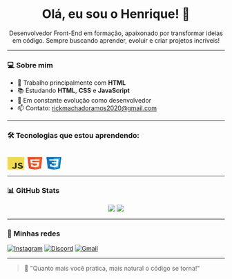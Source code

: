  <h1 align="center">Olá, eu sou o Henrique! 👋</h1>

<p align="center">
  Desenvolvedor Front-End em formação, apaixonado por transformar ideias em código.  
  Sempre buscando aprender, evoluir e criar projetos incríveis!
</p>

---

### 💻 Sobre mim

- 🔨 Trabalho principalmente com **HTML**
- 📚 Estudando **HTML**, **CSS** e **JavaScript**
- 🌱 Em constante evolução como desenvolvedor
- 📫 Contato: [rickmachadoramos2020@gmail.com](mailto:rickmachadoramos2020@gmail.com)

---

### 🛠️ Tecnologias que estou aprendendo:

<div style="display: inline_block"><br>
  <img align="center" alt="JS" height="30" width="40" src="https://raw.githubusercontent.com/devicons/devicon/master/icons/javascript/javascript-original.svg">
  <img align="center" alt="HTML" height="30" width="40" src="https://raw.githubusercontent.com/devicons/devicon/master/icons/html5/html5-original.svg">
  <img align="center" alt="CSS" height="30" width="40" src="https://raw.githubusercontent.com/devicons/devicon/master/icons/css3/css3-original.svg">
</div>

---

### 📊 GitHub Stats

<div align="center">
  <img height="170em" src="https://github-readme-stats.vercel.app/api?username=rickzin3001&show_icons=true&theme=tokyonight"/>
  <img height="170em" src="https://github-readme-stats.vercel.app/api/top-langs/?username=rickzin3001&layout=compact&theme=tokyonight"/>
</div>

---

### 📌 Minhas redes

[![Instagram](https://img.shields.io/badge/Instagram-E4405F?style=for-the-badge&logo=instagram&logoColor=white)](https://instagram.com/)
[![Discord](https://img.shields.io/badge/Discord-5865F2?style=for-the-badge&logo=discord&logoColor=white)](https://discord.com/)
[![Gmail](https://img.shields.io/badge/Gmail-D14836?style=for-the-badge&logo=gmail&logoColor=white)](mailto:rickmachadoramos2020@gmail.com)

---

> 💬 "Quanto mais você pratica, mais natural o código se torna!"
